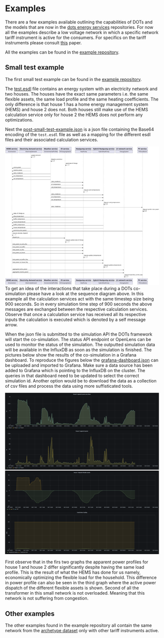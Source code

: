 # Examples
There are a few examples available outlining the capabilities of DOTs and the models that are now in the [dots energy services](https://github.com/dots-energy-services/) repositories. For now all the examples describe a low voltage network in which a specific network tariff instrument is active for the consumers. For specifics on the tariff instruments please consult [this](https://doi.org/10.1016/j.segan.2025.101623) paper.

All the examples can be found in the [example repository](https://github.com/dots-energy/dots-examples/).

## Small test example
The first small test example can be found in the [example repository](https://github.com/dots-energy/dots-examples/tree/main/Small%20test%20example). 

The [test.esdl](https://github.com/dots-energy/dots-examples/blob/main/esdls/test.esdl) file contains an energy system with an electricity network and two houses. The houses have the exact same parameters i.e. the same flexible assets, the same load profile and the same heating coefficients. The only difference is that house 1 has a home energy management system (HEMS) and house 2 does not. Both houses still make use of the HEMS calculation service only for house 2 the HEMS does not perform any optimizations.

Next the [post-small-test-example.json](https://github.com/dots-energy/dots-examples/blob/main/Small%20test%20example/test-post-small-test-file.json) is a json file containing the Base64 encoding of the `test.esdl` file as well as a mapping for the different esdl files and their associated calculation services. 

![small example results apparent power](https://github.com/dots-energy/dots-simulation-orchestrator/blob/main/docs/images/static/small-example-sequence_diagram.svg?raw=true)
To get an idea of the interactions that take place during a DOTs co-simulation please have a look at the sequence diagram above. In this example all the calculation services act with the same timestep size being 900 seconds. So in every simulation time step of 900 seconds the above messages are exchanged between the respective calculation services. Observe that once a calculation service has received all its respective inputs the calculation is executed which is denoted by a self message arrow.

When the json file is submitted to the simulation API the DOTs framework will start the co-simulation. The status API endpoint or OpenLens can be used to monitor the status of the simulation. The outputted simulation data will be available in the InfluxDB as soon as the simulation is finished. The pictures below show the results of the co-simulation in a Grafana dashboard. To reproduce the figures below the [grafana-dashboard.json](https://github.com/dots-energy/dots-examples/blob/main/Small%20test%20example/grafana-dashboard.json) can be uploaded and imported to Grafana. Make sure a data source has been added to Grafana  which is pointing to the InfluxDB on the cluster. The queries in that dashboard need to be updated to select the correct simulation id. Another option would be to download the data as a collection of csv files and process the data using more suffisticated tools. 

![small example results apparent power](https://github.com/dots-energy/dots-simulation-orchestrator/blob/main/docs/images/static/apparent-power-graph-small-example.png?raw=true)
![small example flexible assets and transformer](https://github.com/dots-energy/dots-simulation-orchestrator/blob/main/docs/images/static/test-small-example-flexible-assets-transformer-loading.png?raw=true)

First observe that in the firs two graphs the apparent power profiles for house 1 and house 2 differ significantly despite having the same load profile. This is the result of what the HEMS has done for us namely, economically optimizing the flexible load for the household. This difference in power profile can also be seen in the third graph where the active power dispatch of the different flexible assets is shown. Second of all the transformer in this small network is not overloaded. Meaning that this network is not suffering from congestion.

## Other examples
The other examples found in the example repository all contain the same network from the [archetype dataset](https://www.projectgo-e.nl/rekenen-aan-flexibiliteit-in-distributienetten/) only with other tariff instruments active. 